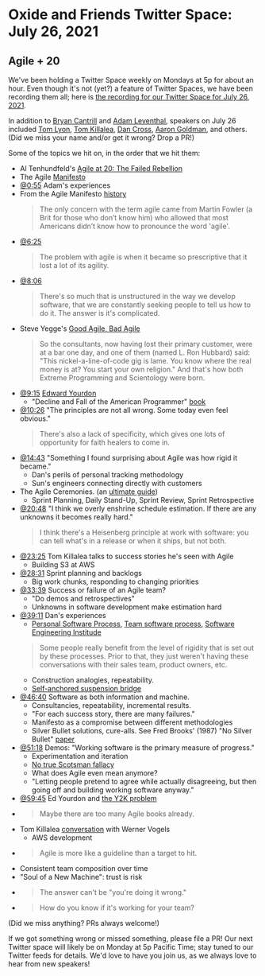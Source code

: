 # Oxide and Friends Twitter Space: July 26, 2021

## Agile + 20

We've been holding a Twitter Space weekly on Mondays at 5p for about an hour.
Even though it's not (yet?) a feature of Twitter Spaces, we have been
recording them all; here is
[the recording for our Twitter Space for July 26, 2021](https://youtu.be/3tp5EtPdPwY).

In addition to
[Bryan Cantrill](https://twitter.com/bcantrill) and
[Adam Leventhal](https://twitter.com/ahl),
speakers on July 26 included
[Tom Lyon](https://twitter.com/aka_pugs),
[Tom Killalea](https://twitter.com/tomk_),
[Dan Cross](https://twitter.com/dancrossnyc),
[Aaron Goldman](https://twitter.com/aarondgoldman),
and others.
(Did we miss your name and/or get it wrong? Drop a PR!)

Some of the topics we hit on, in the order that we hit them:

- Al Tenhundfeld's [Agile at 20: The Failed Rebellion](https://www.simplethread.com/agile-at-20-the-failed-rebellion/)
- The Agile [Manifesto](https://agilemanifesto.org/)
- [@0:55](https://youtu.be/3tp5EtPdPwY?t=55) Adam's experiences
- From the Agile Manifesto [history](https://agilemanifesto.org/history.html)
  > The only concern with the term agile came from Martin Fowler
  > (a Brit for those who don’t know him) who allowed that
  > most Americans didn’t know how to pronounce the word 'agile'.
- [@6:25](https://youtu.be/3tp5EtPdPwY?t=385)
  > The problem with agile is when it became so prescriptive that it
  > lost a lot of its agility.
- [@8:06](https://youtu.be/3tp5EtPdPwY?t=486)
  > There's so much that is unstructured in the way we develop software,
  > that we are constantly seeking people to tell us how to do it.
  > The answer is it's complicated.
- Steve Yegge's [Good Agile, Bad Agile](http://steve-yegge.blogspot.com/2006/09/good-agile-bad-agile_27.html)
  > So the consultants, now having lost their primary customer, were at
  > a bar one day, and one of them (named L. Ron Hubbard) said:
  > "This nickel-a-line-of-code gig is lame. You know where
  > the real money is at? You start your own religion."
  > And that's how both Extreme Programming and Scientology were born.
- [@9:15](https://youtu.be/3tp5EtPdPwY?t=555)
  [Edward Yourdon](https://en.wikipedia.org/wiki/Edward_Yourdon)
  - "Decline and Fall of the American Programmer"
    [book](https://en.wikipedia.org/wiki/Decline_and_Fall_of_the_American_Programmer)
- [@10:26](https://youtu.be/3tp5EtPdPwY?t=626)
  "The principles are not all wrong. Some today even feel obvious."
  > There's also a lack of specificity, which gives one lots of opportunity
  > for faith healers to come in.
- [@14:43](https://youtu.be/3tp5EtPdPwY?t=883)
  "Something I found surprising about Agile was how rigid it became."
  - Dan's perils of personal tracking methodology
  - Sun's engineers connecting directly with customers
- The Agile Ceremonies. (an [ultimate guide](https://www.easyagile.com/blog/agile-ceremonies/))
  - Sprint Planning, Daily Stand-Up, Sprint Review, Sprint Retrospective
- [@20:48](https://youtu.be/3tp5EtPdPwY?t=1248)
  "I think we overly enshrine schedule estimation. If there are any unknowns
  it becomes really hard."
  > I think there's a Heisenberg principle at work with software:
  > you can tell what's in a release or when it ships, but not both.
- [@23:25](https://youtu.be/3tp5EtPdPwY?t=1405) Tom Killalea
  talks to success stories he's seen with Agile
  - Building S3 at AWS
- [@28:31](https://youtu.be/3tp5EtPdPwY?t=1711) Sprint planning and backlogs
  - Big work chunks, responding to changing priorities
- [@33:39](https://youtu.be/3tp5EtPdPwY?t=2019)
  Success or failure of an Agile team?
  - "Do demos and retrospectives"
  - Unknowns in software development make estimation hard
- [@39:11](https://youtu.be/3tp5EtPdPwY?t=2351)
  Dan's experiences
  - [Personal Software Process](https://en.wikipedia.org/wiki/Personal_software_process),
    [Team software process](https://en.wikipedia.org/wiki/Team_software_process),
    [Software Engineering Institude](https://en.wikipedia.org/wiki/Software_Engineering_Institute)
  > Some people really benefit from the level of rigidity that is set out
  > by these processes. Prior to that, they just weren't having
  > these conversations with their sales team, product owners, etc.
  - Construction analogies, repeatability.
  - [Self-anchored suspension bridge](https://en.wikipedia.org/wiki/Self-anchored_suspension_bridge)
- [@46:40](https://youtu.be/3tp5EtPdPwY?t=2800)
  Software as both information and machine.
  - Consultancies, repeatability, incremental results.
  - "For each success story, there are many failures."
  - Manifesto as a compromise between different methodologies
  - Silver Bullet solutions, cure-alls. See Fred Brooks' (1987) "No Silver Bullet"
    [paper](https://scholar.google.com/scholar_lookup?author=brooks&title=no+silver+bullet)
- [@51:18](https://youtu.be/3tp5EtPdPwY?t=3078)
  Demos: "Working software is the primary measure of progress."
  - Experimentation and iteration
  - [No true Scotsman fallacy](https://en.wikipedia.org/wiki/No_true_Scotsman)
  - What does Agile even mean anymore?
  - "Letting people pretend to agree while actually disagreeing,
    but then going off and building working software anyway."
- [@59:45](https://youtu.be/3tp5EtPdPwY?t=3585)
  Ed Yourdon and [the Y2K problem](https://en.wikipedia.org/wiki/Edward_Yourdon#Year_2000_(Y2K)_problem)
- > Maybe there are too many Agile books already.
- Tom Killalea [conversation](https://queue.acm.org/detail.cfm?id=3434573)
  with Werner Vogels
  - AWS development
- > Agile is more like a guideline than a target to hit.
- Consistent team composition over time
- "Soul of a New Machine": trust is risk
- > The answer can't be "you're doing it wrong."
- > How do you know if it's working for your team?

(Did we miss anything? PRs always welcome!)

If we got something wrong or missed something, please file a PR!
Our next Twitter space will likely be on Monday at 5p Pacific Time; stay tuned
to our Twitter feeds for details.  We'd love to have you join us, as we
always love to hear from new speakers!

